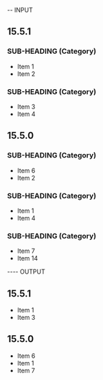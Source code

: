 -- INPUT
## 15.5.1

### SUB-HEADING (Category)
- Item 1
- Item 2

### SUB-HEADING (Category)
- Item 3
- Item 4

## 15.5.0

### SUB-HEADING (Category)
- Item 6
- Item 2

### SUB-HEADING (Category)
- Item 1
- Item 4

### SUB-HEADING (Category)
- Item 7
- Item 14

---- OUTPUT
## 15.5.1
- Item 1
- Item 3

## 15.5.0
- Item 6
- Item 1
- Item 7